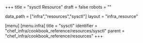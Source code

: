 +++
title = "sysctl Resource"
draft = false
robots = ""

data_path = ["infra","resources","sysctl"]
layout = "infra_resource"


[menu]
  [menu.infra]
    title = "sysctl"
    identifier = "chef_infra/cookbook_reference/resources/sysctl"
    parent = "chef_infra/cookbook_reference/resources"
+++

<!-- The contents of this page are automatically generated from the sysctl.yaml file in the data directory. -->
<!-- To suggest a change, edit the https://github.com/chef/chef/blob/master/lib/chef/resource/sysctl.rb file
      and submit a pull request to the https://github.com/chef/chef repository. -->
